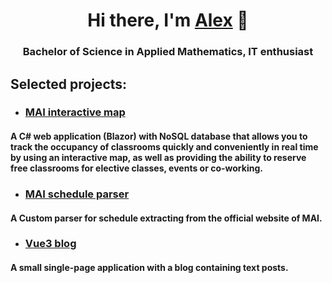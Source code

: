 <h1 align="center">Hi there, I'm <a href="https://drive.google.com/file/d/1tZaG-q3moReasjqgOdcyOrP2DfJF9tkx/view?usp=sharing" title="CV" target="_blank">Alex</a> 👋
<h3 align="center">Bachelor of Science in Applied Mathematics, IT enthusiast</h3>

## Selected projects:
* ### [MAI interactive map](https://github.com/st-isk/mai-interactive-map)
#### A C# web application (Blazor) with NoSQL database that allows you to track the occupancy of classrooms quickly and conveniently in real time by using an interactive map, as well as providing the ability to reserve free classrooms for elective classes, events or co-working.

* ### [MAI schedule parser](https://github.com/st-isk/mai-schedule-parser)
#### A Custom parser for schedule extracting from the official website of MAI.

* ### [Vue3 blog](https://github.com/st-isk/vue3-course-blog)
#### A small single-page application with a blog containing text posts.
